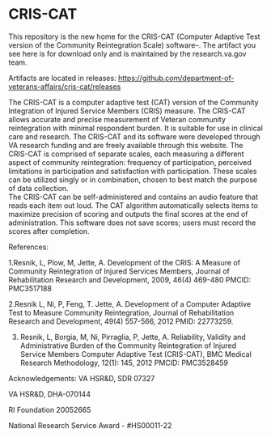 # CRIS-CAT

This repository is the new home for the CRIS-CAT (Computer Adaptive Test version of the Community Reintegration Scale) software–. The artifact you see here is for download only and is maintained by the research.va.gov team.

Artifacts are located in releases: https://github.com/department-of-veterans-affairs/cris-cat/releases

The CRIS-CAT is a computer adaptive test (CAT) version of the Community Integration of Injured Service Members (CRIS) measure.  The CRIS-CAT  allows accurate and precise measurement of Veteran community reintegration with minimal respondent burden.  It is suitable for use in clinical care and research. The CRIS-CAT and its software were developed through VA research funding and are freely available through this website.
The CRIS-CAT is comprised of separate scales, each measuring a different aspect of community reintegration: frequency of participation, perceived limitations in participation and satisfaction with participation.  These scales can be utilized singly or in combination, chosen to best match the purpose of data collection.  
The CRIS-CAT can be self-administered and contains an audio feature that reads each item out loud.  The CAT algorithm automatically selects items to maximize precision of scoring and outputs the final scores at the end of administration.  This software does not save scores; users must record the scores after completion. 
 
 
References:

1.Resnik, L, Plow, M, Jette, A. Development of the CRIS: A Measure of Community Reintegration of Injured Services Members, Journal of Rehabilitation Research and Development, 2009, 46(4) 469-480 PMCID: PMC3517188 

2.Resnik L, Ni, P, Feng, T. Jette, A.  Development of a Computer Adaptive Test to Measure Community Reintegration, Journal of Rehabilitation Research and Development, 49(4) 557-566, 2012 PMID: 22773259.

3. Resnik, L, Borgia, M, Ni, Pirraglia, P, Jette, A.  Reliability, Validity and Administrative Burden of the Community Reintegration of Injured Service Members Computer Adaptive Test (CRIS-CAT), BMC Medical Research Methodology, 12(1): 145, 2012 PMCID: PMC3528459
 
 
Acknowledgements:
VA HSR&D, SDR 07327

VA HSR&D, DHA-070144

RI Foundation 20052665

National Research Service Award - #HS00011-22
